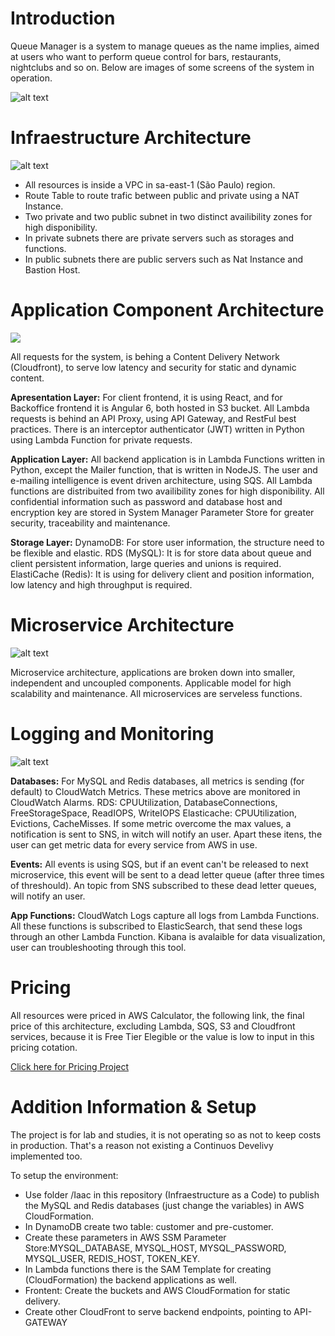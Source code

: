 # **Introduction**

Queue Manager is a system to manage queues as the name implies, aimed at users who want to perform queue control for bars, restaurants, nightclubs and so on. Below are images of some screens of the system in operation.

![alt text](https://github.com/markoshlima/queue-manager/blob/master/docs/UI/UI.png?raw=true)

# **Infraestructure Architecture**

![alt text](https://github.com/markoshlima/queue-manager/blob/master/docs/Architecture%20Infraestructure/Architecture%20Infraestructure.png?raw=true)

  - All resources is inside a VPC in sa-east-1 (São Paulo) region.
  - Route Table to route trafic between public and private using a NAT Instance.
  - Two private and two public subnet in two distinct availibility zones for high disponibility.
  - In private subnets there are private servers such as storages and functions.
  - In public subnets there are public servers such as Nat Instance and Bastion Host.

# **Application Component Architecture**

![](https://github.com/markoshlima/queue-manager/blob/master/docs/Architecture%20Application/Architecture%20Application.png?raw=true)

All requests for the system, is behing a Content Delivery Network (Cloudfront), to serve low latency and security for static and dynamic content.

**Apresentation Layer:** 
For client frontend, it is using React, and for Backoffice frontend it is Angular 6, both hosted in S3 bucket.
All Lambda requests is behind an API Proxy, using API Gateway, and RestFul best practices. There is an interceptor authenticator (JWT)  written in Python using Lambda Function for private requests.

**Application Layer:** 
All backend application is in Lambda Functions written in Python, except the Mailer function, that is written in NodeJS.
The user and e-mailing intelligence is event driven architecture, using SQS.
All Lambda functions are distribuited from two availibility zones for high disponibility.
All confidential information such as password and database host and encryption key are stored in System Manager Parameter Store for greater security, traceability and maintenance.

**Storage Layer:** 
DynamoDB: For store user information, the structure need to be flexible and elastic. 
RDS (MySQL): It is for store data about queue and client persistent information, large queries and unions is required.
ElastiCache (Redis): It is using for delivery client and position information, low latency and high throughput is required.

# **Microservice Architecture**

![alt text](https://github.com/markoshlima/queue-manager/blob/master/docs/Architecture%20Microservice/Architecture%20Microservice.png?raw=true)

Microservice architecture, applications are broken down into smaller, independent and uncoupled components. Applicable model for high scalability and maintenance. All microservices are serveless functions.

# **Logging and Monitoring**

![alt text](https://github.com/markoshlima/queue-manager/blob/master/docs/Logging%20and%20Monitoring/Logging%20and%20Monitoring.png?raw=true)

**Databases:** 
For MySQL and Redis databases, all metrics is sending (for default) to CloudWatch Metrics. These metrics above are monitored in CloudWatch Alarms.
RDS: CPUUtilization, DatabaseConnections, FreeStorageSpace, ReadIOPS, WriteIOPS
Elasticache: CPUUtilization, Evictions, CacheMisses.
If some metric overcome the max values, a notification is sent to SNS, in witch will notify an user.
Apart these itens, the user can get metric data for every service from AWS in use.

**Events:** 
All events is using SQS, but if an event can't be released to next microservice, this event will be sent to a dead letter queue (after three times of threshould). An topic from SNS subscribed to these dead letter queues, will notify an user.

**App Functions:** 
CloudWatch Logs capture all logs from Lambda Functions. All these functions is subscribed to ElasticSearch, that send these logs through an other Lambda Function. Kibana is avalaible for data visualization, user can troubleshooting through this tool.

# **Pricing**

All resources were priced in AWS Calculator, the following link, the final price of this architecture, excluding Lambda, SQS, S3 and Cloudfront services, because it is Free Tier Elegible or the value is low to input in this pricing cotation.

[Click here for Pricing Project](https://calculator.aws/#/estimate?id=f70d36f06b2fdf3ca7f7ec01bea62f5dcb0f3e9c)

# Addition Information & Setup

The project is for lab and studies, it is not operating so as not to keep costs in production. That's a reason not existing a Continuos Develivy implemented too.

To setup the environment:
  - Use folder /Iaac in this repository (Infraestructure as a Code) to publish the MySQL and Redis databases (just change the variables) in AWS CloudFormation.
  - In DynamoDB create two table: customer and pre-customer.
  - Create these parameters in AWS SSM Parameter Store:MYSQL_DATABASE, MYSQL_HOST, MYSQL_PASSWORD, MYSQL_USER, REDIS_HOST, TOKEN_KEY.
  - In Lambda functions there is the SAM Template for creating (CloudFormation) the backend applications as well.
  - Frontent: Create the buckets and AWS CloudFormation for static delivery.
  - Create other CloudFront to serve backend endpoints, pointing to API-GATEWAY